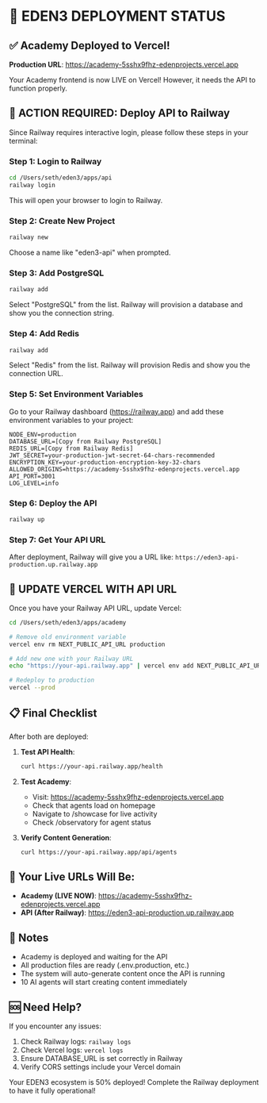 # 🚀 EDEN3 DEPLOYMENT STATUS

## ✅ Academy Deployed to Vercel!

**Production URL**: https://academy-5sshx9fhz-edenprojects.vercel.app

Your Academy frontend is now LIVE on Vercel! However, it needs the API to function properly.

## 🔴 ACTION REQUIRED: Deploy API to Railway

Since Railway requires interactive login, please follow these steps in your terminal:

### Step 1: Login to Railway
```bash
cd /Users/seth/eden3/apps/api
railway login
```
This will open your browser to login to Railway.

### Step 2: Create New Project
```bash
railway new
```
Choose a name like "eden3-api" when prompted.

### Step 3: Add PostgreSQL
```bash
railway add
```
Select "PostgreSQL" from the list. Railway will provision a database and show you the connection string.

### Step 4: Add Redis
```bash
railway add
```
Select "Redis" from the list. Railway will provision Redis and show you the connection URL.

### Step 5: Set Environment Variables
Go to your Railway dashboard (https://railway.app) and add these environment variables to your project:

```
NODE_ENV=production
DATABASE_URL=[Copy from Railway PostgreSQL]
REDIS_URL=[Copy from Railway Redis]
JWT_SECRET=your-production-jwt-secret-64-chars-recommended
ENCRYPTION_KEY=your-production-encryption-key-32-chars
ALLOWED_ORIGINS=https://academy-5sshx9fhz-edenprojects.vercel.app
API_PORT=3001
LOG_LEVEL=info
```

### Step 6: Deploy the API
```bash
railway up
```

### Step 7: Get Your API URL
After deployment, Railway will give you a URL like:
`https://eden3-api-production.up.railway.app`

## 🔄 UPDATE VERCEL WITH API URL

Once you have your Railway API URL, update Vercel:

```bash
cd /Users/seth/eden3/apps/academy

# Remove old environment variable
vercel env rm NEXT_PUBLIC_API_URL production

# Add new one with your Railway URL
echo "https://your-api.railway.app" | vercel env add NEXT_PUBLIC_API_URL production

# Redeploy to production
vercel --prod
```

## 📋 Final Checklist

After both are deployed:

1. **Test API Health**:
   ```bash
   curl https://your-api.railway.app/health
   ```

2. **Test Academy**:
   - Visit: https://academy-5sshx9fhz-edenprojects.vercel.app
   - Check that agents load on homepage
   - Navigate to /showcase for live activity
   - Check /observatory for agent status

3. **Verify Content Generation**:
   ```bash
   curl https://your-api.railway.app/api/agents
   ```

## 🎉 Your Live URLs Will Be:

- **Academy (LIVE NOW)**: https://academy-5sshx9fhz-edenprojects.vercel.app
- **API (After Railway)**: https://eden3-api-production.up.railway.app

## 📝 Notes

- Academy is deployed and waiting for the API
- All production files are ready (.env.production, etc.)
- The system will auto-generate content once the API is running
- 10 AI agents will start creating content immediately

## 🆘 Need Help?

If you encounter any issues:
1. Check Railway logs: `railway logs`
2. Check Vercel logs: `vercel logs`
3. Ensure DATABASE_URL is set correctly in Railway
4. Verify CORS settings include your Vercel domain

Your EDEN3 ecosystem is 50% deployed! Complete the Railway deployment to have it fully operational!